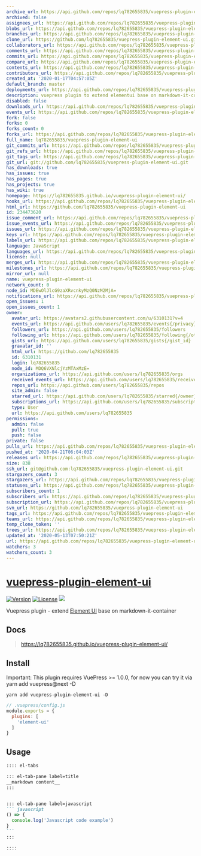 ```yaml
---
archive_url: https://api.github.com/repos/lq782655835/vuepress-plugin-element-ui/{archive_format}{/ref}
archived: false
assignees_url: https://api.github.com/repos/lq782655835/vuepress-plugin-element-ui/assignees{/user}
blobs_url: https://api.github.com/repos/lq782655835/vuepress-plugin-element-ui/git/blobs{/sha}
branches_url: https://api.github.com/repos/lq782655835/vuepress-plugin-element-ui/branches{/branch}
clone_url: https://github.com/lq782655835/vuepress-plugin-element-ui.git
collaborators_url: https://api.github.com/repos/lq782655835/vuepress-plugin-element-ui/collaborators{/collaborator}
comments_url: https://api.github.com/repos/lq782655835/vuepress-plugin-element-ui/comments{/number}
commits_url: https://api.github.com/repos/lq782655835/vuepress-plugin-element-ui/commits{/sha}
compare_url: https://api.github.com/repos/lq782655835/vuepress-plugin-element-ui/compare/{base}...{head}
contents_url: https://api.github.com/repos/lq782655835/vuepress-plugin-element-ui/contents/{+path}
contributors_url: https://api.github.com/repos/lq782655835/vuepress-plugin-element-ui/contributors
created_at: '2020-01-17T04:57:05Z'
default_branch: master
deployments_url: https://api.github.com/repos/lq782655835/vuepress-plugin-element-ui/deployments
description: vuepress plugin to extend elementui base on markdown-it-container
disabled: false
downloads_url: https://api.github.com/repos/lq782655835/vuepress-plugin-element-ui/downloads
events_url: https://api.github.com/repos/lq782655835/vuepress-plugin-element-ui/events
fork: false
forks: 0
forks_count: 0
forks_url: https://api.github.com/repos/lq782655835/vuepress-plugin-element-ui/forks
full_name: lq782655835/vuepress-plugin-element-ui
git_commits_url: https://api.github.com/repos/lq782655835/vuepress-plugin-element-ui/git/commits{/sha}
git_refs_url: https://api.github.com/repos/lq782655835/vuepress-plugin-element-ui/git/refs{/sha}
git_tags_url: https://api.github.com/repos/lq782655835/vuepress-plugin-element-ui/git/tags{/sha}
git_url: git://github.com/lq782655835/vuepress-plugin-element-ui.git
has_downloads: true
has_issues: true
has_pages: true
has_projects: true
has_wiki: true
homepage: https://lq782655835.github.io/vuepress-plugin-element-ui/
hooks_url: https://api.github.com/repos/lq782655835/vuepress-plugin-element-ui/hooks
html_url: https://github.com/lq782655835/vuepress-plugin-element-ui
id: 234473620
issue_comment_url: https://api.github.com/repos/lq782655835/vuepress-plugin-element-ui/issues/comments{/number}
issue_events_url: https://api.github.com/repos/lq782655835/vuepress-plugin-element-ui/issues/events{/number}
issues_url: https://api.github.com/repos/lq782655835/vuepress-plugin-element-ui/issues{/number}
keys_url: https://api.github.com/repos/lq782655835/vuepress-plugin-element-ui/keys{/key_id}
labels_url: https://api.github.com/repos/lq782655835/vuepress-plugin-element-ui/labels{/name}
language: JavaScript
languages_url: https://api.github.com/repos/lq782655835/vuepress-plugin-element-ui/languages
license: null
merges_url: https://api.github.com/repos/lq782655835/vuepress-plugin-element-ui/merges
milestones_url: https://api.github.com/repos/lq782655835/vuepress-plugin-element-ui/milestones{/number}
mirror_url: null
name: vuepress-plugin-element-ui
network_count: 0
node_id: MDEwOlJlcG9zaXRvcnkyMzQ0NzM2MjA=
notifications_url: https://api.github.com/repos/lq782655835/vuepress-plugin-element-ui/notifications{?since,all,participating}
open_issues: 1
open_issues_count: 1
owner:
  avatar_url: https://avatars2.githubusercontent.com/u/6310131?v=4
  events_url: https://api.github.com/users/lq782655835/events{/privacy}
  followers_url: https://api.github.com/users/lq782655835/followers
  following_url: https://api.github.com/users/lq782655835/following{/other_user}
  gists_url: https://api.github.com/users/lq782655835/gists{/gist_id}
  gravatar_id: ''
  html_url: https://github.com/lq782655835
  id: 6310131
  login: lq782655835
  node_id: MDQ6VXNlcjYzMTAxMzE=
  organizations_url: https://api.github.com/users/lq782655835/orgs
  received_events_url: https://api.github.com/users/lq782655835/received_events
  repos_url: https://api.github.com/users/lq782655835/repos
  site_admin: false
  starred_url: https://api.github.com/users/lq782655835/starred{/owner}{/repo}
  subscriptions_url: https://api.github.com/users/lq782655835/subscriptions
  type: User
  url: https://api.github.com/users/lq782655835
permissions:
  admin: false
  pull: true
  push: false
private: false
pulls_url: https://api.github.com/repos/lq782655835/vuepress-plugin-element-ui/pulls{/number}
pushed_at: '2020-04-21T06:04:03Z'
releases_url: https://api.github.com/repos/lq782655835/vuepress-plugin-element-ui/releases{/id}
size: 838
ssh_url: git@github.com:lq782655835/vuepress-plugin-element-ui.git
stargazers_count: 3
stargazers_url: https://api.github.com/repos/lq782655835/vuepress-plugin-element-ui/stargazers
statuses_url: https://api.github.com/repos/lq782655835/vuepress-plugin-element-ui/statuses/{sha}
subscribers_count: 1
subscribers_url: https://api.github.com/repos/lq782655835/vuepress-plugin-element-ui/subscribers
subscription_url: https://api.github.com/repos/lq782655835/vuepress-plugin-element-ui/subscription
svn_url: https://github.com/lq782655835/vuepress-plugin-element-ui
tags_url: https://api.github.com/repos/lq782655835/vuepress-plugin-element-ui/tags
teams_url: https://api.github.com/repos/lq782655835/vuepress-plugin-element-ui/teams
temp_clone_token: ''
trees_url: https://api.github.com/repos/lq782655835/vuepress-plugin-element-ui/git/trees{/sha}
updated_at: '2020-05-13T07:50:21Z'
url: https://api.github.com/repos/lq782655835/vuepress-plugin-element-ui
watchers: 3
watchers_count: 3
---
```


# [vuepress-plugin-element-ui](https://superbiger.github.io/vuepress-plugin-tabs/)

<a href="https://www.npmjs.com/package/vuepress-plugin-element-ui"><img src="https://img.shields.io/npm/v/vuepress-plugin-element-ui.svg" alt="Version"></a>
<a href="https://www.npmjs.com/package/vuepress-plugin-element-ui"><img src="https://img.shields.io/npm/l/vuepress-plugin-element-ui.svg" alt="License"></a>
<img src="https://img.shields.io/badge/thanks-element-brightgreen.svg"/>

Vuepress plugin - extend [Element UI](https://github.com/ElemeFE/element) base on markdown-it-container

## Docs
> https://lq782655835.github.io/vuepress-plugin-element-ui/

## Install
Important: This plugin requires VuePress >= 1.0.0, for now you can try it via yarn add vuepress@next -D

```shell
yarn add vuepress-plugin-element-ui -D
```

```javascript
// .vuepress/config.js
module.exports = {
  plugins: [
    'element-ui'
  ]
}
```

## Usage

~~~ md
:::: el-tabs

::: el-tab-pane label=title
__markdown content__
:::


::: el-tab-pane label=javascript
``` javascript
() => {
  console.log('Javascript code example')
}
```
:::

::::
~~~